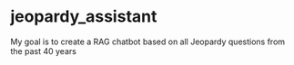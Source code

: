 # jeopardy_assistant
My goal is to create a RAG chatbot based on all Jeopardy questions from the past 40 years
